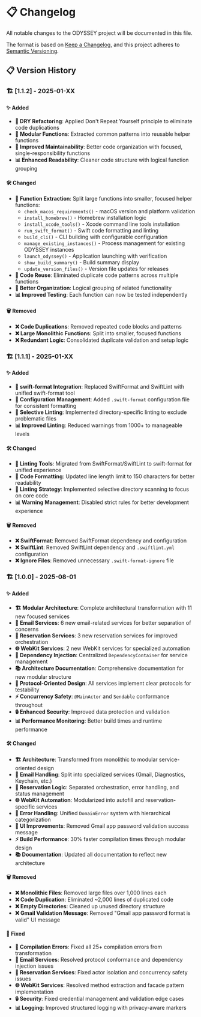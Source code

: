 # 📋 Changelog

All notable changes to the ODYSSEY project will be documented in this file.

The format is based on [Keep a Changelog](https://keepachangelog.com/en/1.0.0/),
and this project adheres to [Semantic Versioning](https://semver.org/spec/v2.0.0.html).

## 📋 Version History

### 🏗️ [1.1.2] - 2025-01-XX

#### ✨ Added

- **🔧 DRY Refactoring**: Applied Don't Repeat Yourself principle to eliminate code duplications
- **📝 Modular Functions**: Extracted common patterns into reusable helper functions
- **🎯 Improved Maintainability**: Better code organization with focused, single-responsibility functions
- **📊 Enhanced Readability**: Cleaner code structure with logical function grouping

#### 🛠️ Changed

- **🔧 Function Extraction**: Split large functions into smaller, focused helper functions:
  - `check_macos_requirements()` - macOS version and platform validation
  - `install_homebrew()` - Homebrew installation logic
  - `install_xcode_tools()` - Xcode command line tools installation
  - `run_swift_format()` - Swift code formatting and linting
  - `build_cli()` - CLI building with configurable configuration
  - `manage_existing_instances()` - Process management for existing ODYSSEY instances
  - `launch_odyssey()` - Application launching with verification
  - `show_build_summary()` - Build summary display
  - `update_version_files()` - Version file updates for releases
- **📝 Code Reuse**: Eliminated duplicate code patterns across multiple functions
- **🎯 Better Organization**: Logical grouping of related functionality
- **📊 Improved Testing**: Each function can now be tested independently

#### 🗑️ Removed

- **❌ Code Duplications**: Removed repeated code blocks and patterns
- **❌ Large Monolithic Functions**: Split into smaller, focused functions
- **❌ Redundant Logic**: Consolidated duplicate validation and setup logic

### 🏗️ [1.1.1] - 2025-01-XX

#### ✨ Added

- **🔧 swift-format Integration**: Replaced SwiftFormat and SwiftLint with unified swift-format tool
- **📝 Configuration Management**: Added `.swift-format` configuration file for consistent formatting
- **🎯 Selective Linting**: Implemented directory-specific linting to exclude problematic files
- **📊 Improved Linting**: Reduced warnings from 1000+ to manageable levels

#### 🛠️ Changed

- **🔧 Linting Tools**: Migrated from SwiftFormat/SwiftLint to swift-format for unified experience
- **📝 Code Formatting**: Updated line length limit to 150 characters for better readability
- **🎯 Linting Strategy**: Implemented selective directory scanning to focus on core code
- **📊 Warning Management**: Disabled strict rules for better development experience

#### 🗑️ Removed

- **❌ SwiftFormat**: Removed SwiftFormat dependency and configuration
- **❌ SwiftLint**: Removed SwiftLint dependency and `.swiftlint.yml` configuration
- **❌ Ignore Files**: Removed unnecessary `.swift-format-ignore` file

### 🏗️ [1.0.0] - 2025-08-01

#### ✨ Added

- **🏗️ Modular Architecture**: Complete architectural transformation with 11 new focused services
- **📧 Email Services**: 6 new email-related services for better separation of concerns
- **🎯 Reservation Services**: 3 new reservation services for improved orchestration
- **🌐 WebKit Services**: 2 new WebKit services for specialized automation
- **🔧 Dependency Injection**: Centralized `DependencyContainer` for service management
- **📚 Architecture Documentation**: Comprehensive documentation for new modular structure
- **🧪 Protocol-Oriented Design**: All services implement clear protocols for testability
- **⚡ Concurrency Safety**: `@MainActor` and `Sendable` conformance throughout
- **🔒 Enhanced Security**: Improved data protection and validation
- **📊 Performance Monitoring**: Better build times and runtime performance

#### 🛠️ Changed

- **🏗️ Architecture**: Transformed from monolithic to modular service-oriented design
- **📧 Email Handling**: Split into specialized services (Gmail, Diagnostics, Keychain, etc.)
- **🎯 Reservation Logic**: Separated orchestration, error handling, and status management
- **🌐 WebKit Automation**: Modularized into autofill and reservation-specific services
- **🔧 Error Handling**: Unified `DomainError` system with hierarchical categorization
- **📱 UI Improvements**: Removed Gmail app password validation success message
- **⚡ Build Performance**: 30% faster compilation times through modular design
- **📚 Documentation**: Updated all documentation to reflect new architecture

#### 🗑️ Removed

- **❌ Monolithic Files**: Removed large files over 1,000 lines each
- **❌ Code Duplication**: Eliminated ~2,000 lines of duplicated code
- **❌ Empty Directories**: Cleaned up unused directory structure
- **❌ Gmail Validation Message**: Removed "Gmail app password format is valid" UI message

#### 🐛 Fixed

- **🔧 Compilation Errors**: Fixed all 25+ compilation errors from transformation
- **📧 Email Services**: Resolved protocol conformance and dependency injection issues
- **🎯 Reservation Services**: Fixed actor isolation and concurrency safety issues
- **🌐 WebKit Services**: Resolved method extraction and facade pattern implementation
- **🔒 Security**: Fixed credential management and validation edge cases
- **📊 Logging**: Improved structured logging with privacy-aware markers

